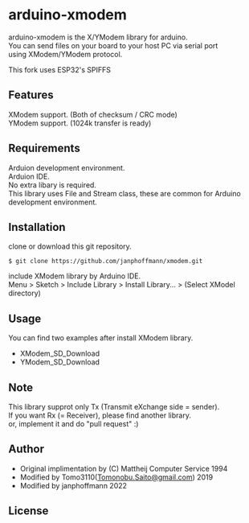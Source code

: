# arduino-xmodem

arduino-xmodem is the X/YModem library for arduino.  
You can send files on your board to your host PC via serial port  
using XModem/YModem protocol.  

This fork uses ESP32's SPIFFS

## Features

XModem support. (Both of checksum / CRC mode)  
YModem support. (1024k transfer is ready)  

## Requirements

Arduion development environment.  
Arduion IDE.  
No extra libary is required.  
This library uses File and Stream class, these are common for Arduino development environment.  

## Installation

clone or download this git repository.
```
$ git clone https://github.com/janphoffmann/xmodem.git
```
include XModem library by Arduino IDE.  
Menu > Sketch > Include Library > Install Library... > (Select XModel directory)  

## Usage

You can find two examples after install XModem library.  
* XModem_SD_Download
* YModem_SD_Download

## Note

This library supprot only Tx (Transmit eXchange side = sender).  
If you want Rx (= Receiver), please find another library.  
or, implement it and do "pull request" :)  

## Author

* Original implimentation by (C) Mattheij Computer Service 1994  
* Modified by Tomo3110(Tomonobu.Saito@gmail.com) 2019  
* Modified by janphoffmann 2022

## License
